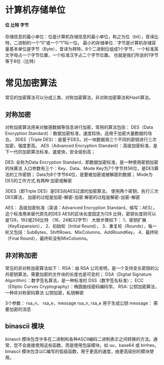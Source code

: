 # 计算机存储单位

#### 位 比特 字节
存储信息的最小单位：位是计算机存储信息的最小单位，称之为位（bit），音译比特，二进制的一个“0”或一个“1”叫一位。
最小的存储单位：字节是计算机存储容量基本单位是字节（Byte），音译为拜特，8个二进制位组成1个字节，一个标准英文字母占一个字节位置，一个标准汉字占二个字节位置。
也就是我们所说的1字节等于8位（比特）

# 常见加密算法

常见的加密算法可以分成三类，对称加密算法，非对称加密算法和Hash算法。
## 对称加密

对称加密算法用来对敏感数据等信息进行加密，常用的算法包括：
DES（Data Encryption Standard）：数据加密标准，速度较快，适用于加密大量数据的场合。
3DES（Triple DES）：是基于DES，对一块数据用三个不同的密钥进行三次加密，强度更高。
AES（Advanced Encryption Standard）：高级加密标准，是下一代的加密算法标准，速度快，安全级别高；

DES:
全称为Data Encryption Standard，即数据加密标准，是一种使用密钥加密的块算法
入口参数有三个：Key、Data、Mode
Key为7个字节共56位，是DES算法的工作密钥；
Data为8个字节64位，是要被加密或被解密的数据；
Mode为DES的工作方式,有两种:加密或解密

3DES（即Triple DES）是DES向AES过渡的加密算法，
使用两个密钥，执行三次DES算法，
加密的过程是加密-解密-加密
解密的过程是解密-加密-解密

AES：
高级加密标准（英语：Advanced Encryption Standard，缩写：AES），这个标准用来替代原先的DES
AES的区块长度固定为128 比特，密钥长度则可以是128，192或256比特 （16、24和32字节）
大致步骤如下：
1、密钥扩展（KeyExpansion），
2、初始轮（Initial Round），
3、重复轮（Rounds），每一轮又包括：SubBytes、ShiftRows、MixColumns、AddRoundKey，
4、最终轮（Final Round），最终轮没有MixColumns。

## 非对称加密
常见的非对称加密算法如下：
RSA：由 RSA 公司发明，是一个支持变长密钥的公共密钥算法，需要加密的文件块的长度也是可变的；
DSA（Digital Signature Algorithm）：数字签名算法，是一种标准的 DSS（数字签名标准）；
ECC（Elliptic Curves Cryptography）：椭圆曲线密码编码学。
RSA:
 公钥加密算法，一种非对称密码算法
 公钥加密，私钥解密

 3个参数：
 rsa_n， rsa_e，message
 rsa_n, rsa_e  用于生成公钥
 message： 需要加密的消息
 
 
 ## binascii 模块
 binascii 模块包含许多在二进制和各种ASCII编码二进制表示之间转换的方法。通常，您不会直接使用这些函数，而是使用包装模块，如 uu，base64 或 binhex。 binascii 模块包含以C编写的低级函数，用于更高的速度，由更高级别的模块使用。
 
 
